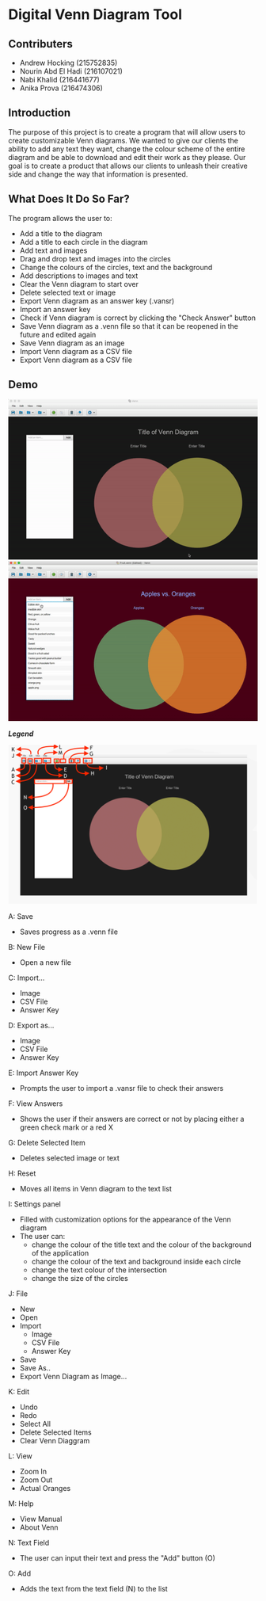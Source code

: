 # Digital Venn Diagram Tool

## Contributers 

* Andrew Hocking (215752835)
* Nourin Abd El Hadi (216107021)
* Nabi Khalid (216441677)
* Anika Prova (216474306)

## Introduction

The purpose of this project is to create a program that will allow users to create customizable Venn diagrams. We wanted to give our clients the ability to add any text they want, change the colour scheme of the entire diagram and be able to download and edit their work as they please. Our goal is to create a product that allows our clients to unleash their creative side and change the way that information is presented. 


## What Does It Do So Far?

The program allows the user to: 
* Add a title to the diagram
* Add a title to each circle in the diagram
* Add text and images
* Drag and drop text and images into the circles
* Change the colours of the circles, text and the background
* Add descriptions to images and text
* Clear the Venn diagram to start over
* Delete selected text or image
* Export Venn diagram as an answer key (.vansr)
* Import an answer key 
* Check if Venn diagram is correct by clicking the "Check Answer" button
* Save Venn diagram as a .venn file so that it can be reopened in the future and edited again
* Save Venn diagram as an image
* Import Venn diagram as a CSV file
* Export Venn diagram as a CSV file

## Demo
![demo 1 animation](https://github.com/nourinjh/EECS2311/blob/master/Assets/demo1.gif)
![demo 1 animation](https://github.com/nourinjh/EECS2311/blob/master/Assets/demo2.gif)

**_Legend_**

![venn](https://github.com/nourinjh/EECS2311/blob/master/Assets/venn.png)

A: Save
* Saves progress as a .venn file

B: New File
* Open a new file

C: Import...
* Image
* CSV File
* Answer Key

D: Export as...
* Image
* CSV File
* Answer Key
	
E: Import Answer Key
* Prompts the user to import a .vansr file to check their answers

F: View Answers
* Shows the user if their answers are correct or not by placing either a green check mark or a red X

G: Delete Selected Item
* Deletes selected image or text

H: Reset
* Moves all items in Venn diagram to the text list

I: Settings panel
* Filled with customization options for the appearance of the Venn diagram
* The user can:
	* change the colour of the title text and the colour of the background of the application
	* change the colour of the text and background inside each circle
	* change the text colour of the intersection
	* change the size of the circles 

J: File
* New
* Open
* Import
	* Image
	* CSV File
	* Answer Key
* Save
* Save As..
* Export Venn Diagram as Image...

K: Edit
* Undo
* Redo
* Select All
* Delete Selected Items
* Clear Venn Diaggram

L: View
* Zoom In
* Zoom Out
* Actual Oranges

M: Help
* View Manual 
* About Venn

N: Text Field
* The user can input their text and press the "Add" button (O)

O: Add
* Adds the text from the text field (N) to the list
